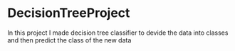 # DecisionTreeProject
In this project I made decision tree classifier to devide the data into classes and then predict the class of the new data
